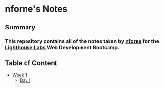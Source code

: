 # nforne's Notes
## Summary
### This repository contains all of the notes taken by [nforne](https://github.com/nforne/lighthouse-js-fundamentals) for the [Lighthouse Labs](https://www.lighthouselabs.ca/) Web Development Bootcamp.
## Table of Content
* [Week 1](/Week_1)
  * [Day 1](/Week_1/Day_1)